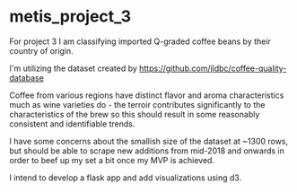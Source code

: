 # metis_project_3

For project 3 I am classifying imported Q-graded coffee beans by their country of origin. 

I'm utilizing the dataset created by https://github.com/jldbc/coffee-quality-database

Coffee from various regions have distinct flavor and aroma characteristics much as wine varieties do - the terroir contributes significantly to the characteristics of the brew so this should result in some reasonably consistent and identifiable trends.

I have some concerns about the smallish size of the dataset at ~1300 rows, but should be able to scrape new additions from mid-2018 and onwards in order to beef up my set a bit once my MVP is achieved. 

I intend to develop a flask app and add visualizations using d3.

